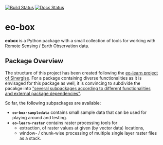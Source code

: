 [![Build Status](https://travis-ci.org/benmack/eo-box.svg?branch=master)](https://travis-ci.org/benmack/eo-box)
[![Docs Status](https://readthedocs.org/projects/eo-box/badge/?version=latest)](https://eo-box.readthedocs.io/en/latest/?badge=latest)

# eo-box

**eobox** is a Python package with a small collection of tools for working with Remote Sensing / Earth Observation data. 

## Package Overview

The structure of this project has been created following the [eo-learn project of Sinergise](https://github.com/sentinel-hub/eo-learn).
For a package containing diverse functionalities as it is envisaged for this package as well, it is convincing to subdivide the pacakge into ["several subpackages according to different functionalities and external package dependencies"](https://github.com/sentinel-hub/eo-learn).

So far, the following subpackages are available:

- **`eo-box-sampledata`** contains small sample data that can be used for playing around and testing.
- **`eo-learn-raster`** contains raster processing tools for  
    * extraction, of raster values at given (by vector data) locations,
    * window- / chunk-wise processing of multiple single layer raster files as a stack.
